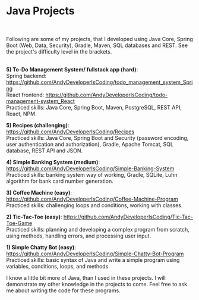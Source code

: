# Java Projects

<br/>

Following are some of my projects, that I developed using Java Core, Spring Boot (Web, Data, Security), Gradle, Maven, SQL databases and REST. See the project's difficulty level in the brackets. <br/>
<br/>


**5) To-Do Management System/ fullstack app (hard)**: <br/>
Spring backend: https://github.com/AndyDeveloperIsCoding/todo_management_system_Spring <br/>
React frontend: https://github.com/AndyDeveloperIsCoding/todo-management-system_React <br/>
Practiced skills: Java Core, Spring Boot, Maven, PostgreSQL, REST API, React, NPM.

**5) Recipes (challenging)**: https://github.com/AndyDeveloperIsCoding/Recipes <br/>
Practiced skills: Java Core, Spring Boot and Security (password encoding, user authentication and authorization), Gradle, Apache Tomcat, SQL database, REST API and JSON.

**4) Simple Banking System (medium)**: https://github.com/AndyDeveloperIsCoding/Simple-Banking-System <br/>
Practiced skills: banking system way of working, Gradle, SQLite, Luhn algorithm for bank card number generation.

**3) Coffee Machine (easy)**: https://github.com/AndyDeveloperIsCoding/Coffee-Machine-Program <br/>
Practiced skills: challenging loops and conditions, working with classes.

**2) Tic-Tac-Toe (easy)**: https://github.com/AndyDeveloperIsCoding/Tic-Tac-Toe-Game <br/>
Practiced skills: planning and developing a complex program from scratch, using methods, handling errors, and processing user input.

**1) Simple Chatty Bot (easy)**: https://github.com/AndyDeveloperIsCoding/Simple-Chatty-Bot-Program <br/>
Practiced skills: basic syntax of Java and write a simple program using variables, conditions, loops, and methods.

I know a little bit more of Java, than I used in these projects. I will demonstrate my other knowledge in the projects to come.
Feel free to ask me about writing the code for these programs. <br/><br/>

